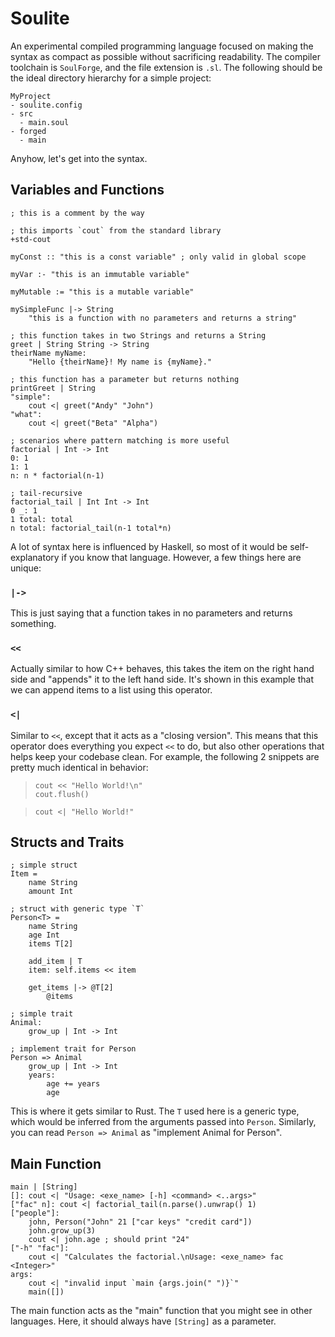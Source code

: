 # Soulite

An experimental compiled programming language focused on making the syntax as compact as possible without sacrificing readability. The compiler toolchain is `SoulForge`, and the file extension is `.sl`. The following should be the ideal directory hierarchy for a simple project:

```
MyProject
- soulite.config
- src
  - main.soul
- forged
  - main
```

Anyhow, let's get into the syntax.

## Variables and Functions
```
; this is a comment by the way

; this imports `cout` from the standard library
+std-cout

myConst :: "this is a const variable" ; only valid in global scope

myVar :- "this is an immutable variable"

myMutable := "this is a mutable variable"

mySimpleFunc |-> String
	"this is a function with no parameters and returns a string"

; this function takes in two Strings and returns a String
greet | String String -> String
theirName myName:
	"Hello {theirName}! My name is {myName}."

; this function has a parameter but returns nothing
printGreet | String
"simple":
	cout <| greet("Andy" "John")
"what":
	cout <| greet("Beta" "Alpha")

; scenarios where pattern matching is more useful
factorial | Int -> Int
0: 1
1: 1
n: n * factorial(n-1)

; tail-recursive
factorial_tail | Int Int -> Int
0 _: 1
1 total: total
n total: factorial_tail(n-1 total*n)
```

A lot of syntax here is influenced by Haskell, so most of it would be self-explanatory if you know that language. However, a few things here are unique:

### `|->`
This is just saying that a function takes in no parameters and returns something.

### `<<`
Actually similar to how C++ behaves, this takes the item on the right hand side and "appends" it to the left hand side. It's shown in this example that we can append items to a list using this operator.

### `<|`
Similar to `<<`, except that it acts as a "closing version". This means that this operator does everything you expect `<<` to do, but also other operations that helps keep your codebase clean. For example, the following 2 snippets are pretty much identical in behavior:
> ```
> cout << "Hello World!\n"
> cout.flush()
> ```

> ```
> cout <| "Hello World!"
> ```

## Structs and Traits
```
; simple struct
Item =
	name String
	amount Int

; struct with generic type `T`
Person<T> =
	name String
	age Int
	items T[2]

	add_item | T
	item: self.items << item

	get_items |-> @T[2]
		@items

; simple trait
Animal:
	grow_up | Int -> Int

; implement trait for Person
Person => Animal
	grow_up | Int -> Int
	years:
		age += years
		age
```

This is where it gets similar to Rust. The `T` used here is a generic type, which would be inferred from the arguments passed into `Person`. Similarly, you can read `Person => Animal` as "implement Animal for Person".

## Main Function
```
main | [String]
[]: cout <| "Usage: <exe_name> [-h] <command> <..args>"
["fac" n]: cout <| factorial_tail(n.parse().unwrap() 1)
["people"]:
	john, Person("John" 21 ["car keys" "credit card"])
	john.grow_up(3)
	cout <| john.age ; should print "24"
["-h" "fac"]:
	cout <| "Calculates the factorial.\nUsage: <exe_name> fac <Integer>"
args:
	cout <| "invalid input `main {args.join(" ")}`"
	main([])
```

The main function acts as the "main" function that you might see in other languages. Here, it should always have `[String]` as a parameter.
